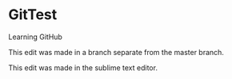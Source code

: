 # GitTest
Learning GitHub

This edit was made in a branch separate from the master branch.

This edit was made in the sublime text editor.

